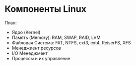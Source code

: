 # Компоненты Linux
План:
- Ядро (Kernel)
- Память (Memory): RAM, SWAP, RAID, LVM
- Файловая Система: FAT, NTFS, ext3, ext4, ReiserFS, XFS
- Менеджиент ресурсов
- I/O Менеджмент
- Процессы и их управление

